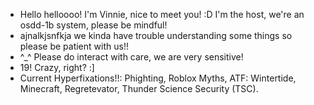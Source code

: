 - Hello helloooo! I'm Vinnie, nice to meet you! :D I'm the host, we're an osdd-1b system, please be mindful!
- ajnalkjsnfkja we kinda have trouble understanding some things so please be patient with us!!
- ^_^ Please do interact with care, we are very sensitive!
- 19! Crazy, right? :]
- Current Hyperfixations!!: Phighting, Roblox Myths, ATF: Wintertide, Minecraft, Regretevator, Thunder Science Security (TSC).
